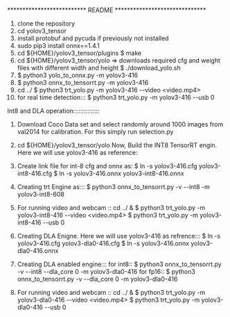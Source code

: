 ************************** README ******************************
1. clone the repository
2. cd yolov3_tensor
3. install protobuf and pycuda if previously not installed
4. sudo pip3 install onnx==1.4.1
5. cd ${HOME}/yolov3_tensor/plugins
   $ make
6. cd ${HOME}/yolov3_tensor/yolo => downloads required cfg and weight files with different width and height
   $ ./download_yolo.sh
7. $ python3 yolo_to_onnx.py -m yolov3-416
8. $ python3 onnx_to_tensorrt.py -m yolov3-416
9. cd ../
   $ python3 trt_yolo.py -m yolov3-416 --video <video.mp4>
10. for real time detection::: 
   $ python3 trt_yolo.py -m yolov3-416 --usb 0


Int8 and DLA operation:::::::::::::::
1. Download Coco Data set and select randomly around 1000 images from val2014 for calibration. For this simply run selection.py
2. cd ${HOME}/yolov3_tensor/yolo 
   Now, Build the INT8 TensorRT engin. Here we will use yolov3-416 as reference:
3. Create link file for int-8 cfg and onnx as:
 $ ln -s yolov3-416.cfg yolov3-int8-416.cfg
 $ ln -s yolov3-416.onnx yolov3-int8-416.onnx
4. Creating trt Engine as:::
 $ python3 onnx_to_tensorrt.py -v --int8 -m yolov3-int8-608
5. For running video and webcam :: cd ../ & 
  $ python3 trt_yolo.py -m yolov3-int8-416 --video <video.mp4>
  $ python3 trt_yolo.py -m yolov3-int8-416 --usb 0

6. Creating DLA Enigne. Here we will use yolov3-416 as refrence:::
 $ ln -s yolov3-416.cfg yolov3-dla0-416.cfg
 $ ln -s yolov3-416.onnx yolov3-dla0-416.onnx
7. Creating DLA enabled engine:::
 for int8::
 $ python3 onnx_to_tensorrt.py -v --int8 --dla_core 0 -m yolov3-dla0-416
 for fp16::
 $ python3 onnx_to_tensorrt.py -v --dla_core 0 -m yolov3-dla0-416

8. For running video and webcam :: cd ../ & 
  $ python3 trt_yolo.py -m yolov3-dla0-416 --video <video.mp4>
  $ python3 trt_yolo.py -m yolov3-dla0-416 --usb 0
